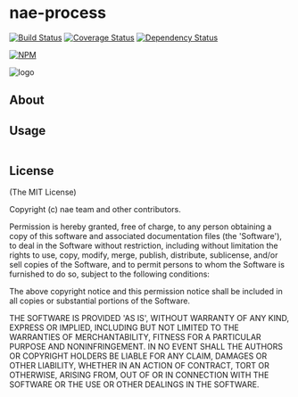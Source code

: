 nae-process
=======

[![Build Status](https://secure.travis-ci.org/node-app-engine/process.png)](http://travis-ci.org/node-app-engine/process) [![Coverage Status](https://coveralls.io/repos/node-app-engine/process/badge.png)](https://coveralls.io/r/node-app-engine/process) [![Dependency Status](https://gemnasium.com/node-app-engine/process.png)](https://gemnasium.com/node-app-engine/process)

[![NPM](https://nodei.co/npm/nae-process.png?downloads=true&stars=true)](https://nodei.co/npm/nae-process/)

![logo](https://raw.github.com/node-app-engine/process/master/logo.png)

## About

## Usage

```javascript

```

## License

(The MIT License)

Copyright (c) nae team and other contributors.

Permission is hereby granted, free of charge, to any person obtaining
a copy of this software and associated documentation files (the
'Software'), to deal in the Software without restriction, including
without limitation the rights to use, copy, modify, merge, publish,
distribute, sublicense, and/or sell copies of the Software, and to
permit persons to whom the Software is furnished to do so, subject to
the following conditions:

The above copyright notice and this permission notice shall be
included in all copies or substantial portions of the Software.

THE SOFTWARE IS PROVIDED 'AS IS', WITHOUT WARRANTY OF ANY KIND,
EXPRESS OR IMPLIED, INCLUDING BUT NOT LIMITED TO THE WARRANTIES OF
MERCHANTABILITY, FITNESS FOR A PARTICULAR PURPOSE AND NONINFRINGEMENT.
IN NO EVENT SHALL THE AUTHORS OR COPYRIGHT HOLDERS BE LIABLE FOR ANY
CLAIM, DAMAGES OR OTHER LIABILITY, WHETHER IN AN ACTION OF CONTRACT,
TORT OR OTHERWISE, ARISING FROM, OUT OF OR IN CONNECTION WITH THE
SOFTWARE OR THE USE OR OTHER DEALINGS IN THE SOFTWARE.
